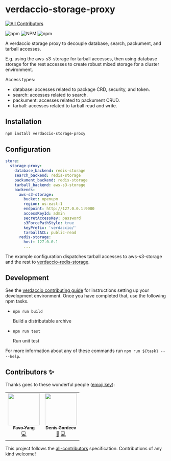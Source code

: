 # verdaccio-storage-proxy
<!-- ALL-CONTRIBUTORS-BADGE:START - Do not remove or modify this section -->
[![All Contributors](https://img.shields.io/badge/all_contributors-2-orange.svg?style=flat-square)](#contributors-)
<!-- ALL-CONTRIBUTORS-BADGE:END -->

![npm](https://img.shields.io/npm/v/verdaccio-storage-proxy) ![NPM](https://img.shields.io/npm/l/verdaccio-storage-proxy) ![npm](https://img.shields.io/npm/dm/verdaccio-storage-proxy)

A verdaccio storage proxy to decouple database, search, packument, and tarball accesses.

E.g. using the aws-s3-storage for tarball accesses, then using database storage for the rest accesses to create robust mixed storage for a cluster environment.

Access types:
- database: accesses related to package CRD, security, and token.
- search: accesses related to search.
- packument: accesses related to packument CRUD.
- tarball: accesses related to tarball read and write.

## Installation

```bash
npm install verdaccio-storage-proxy
```

## Configuration

```yaml
store:
  storage-proxy:
    database_backend: redis-storage
    search_backend: redis-storage
    packument_backend: redis-storage
    tarball_backend: aws-s3-storage
    backends:
      aws-s3-storage:
        bucket: openupm
        region: us-east-1
        endpoint: http://127.0.0.1:9000
        accessKeyId: admin
        secretAccessKey: password
        s3ForcePathStyle: true
        keyPrefix: 'verdaccio/'
        tarballACL: public-read
      redis-storage:
        host: 127.0.0.1
        ...
```

The example configuration dispatches tarball accesses to aws-s3-storage and the rest to [verdaccio-redis-storage](https://github.com/openupm/verdaccio-redis-storage).

## Development

See the [verdaccio contributing guide](https://github.com/verdaccio/verdaccio/blob/master/CONTRIBUTING.md) for instructions setting up your development environment.
Once you have completed that, use the following npm tasks.

  - `npm run build`

    Build a distributable archive

  - `npm run test`

    Run unit test

For more information about any of these commands run `npm run ${task} -- --help`.

## Contributors ✨

Thanks goes to these wonderful people ([emoji key](https://allcontributors.org/docs/en/emoji-key)):

<!-- ALL-CONTRIBUTORS-LIST:START - Do not remove or modify this section -->
<!-- prettier-ignore-start -->
<!-- markdownlint-disable -->
<table>
  <tr>
    <td align="center"><a href="http://littlebigfun.com"><img src="https://avatars.githubusercontent.com/u/125390?v=4?s=100" width="100px;" alt=""/><br /><sub><b>Favo Yang</b></sub></a><br /><a href="https://github.com/openupm/verdaccio-storage-proxy/commits?author=favoyang" title="Code">💻</a></td>
    <td align="center"><a href="https://github.com/xarety"><img src="https://avatars.githubusercontent.com/u/17852627?v=4?s=100" width="100px;" alt=""/><br /><sub><b>Denis Gordeev</b></sub></a><br /><a href="https://github.com/openupm/verdaccio-storage-proxy/issues?q=author%3Axarety" title="Bug reports">🐛</a> <a href="https://github.com/openupm/verdaccio-storage-proxy/commits?author=xarety" title="Code">💻</a></td>
  </tr>
</table>

<!-- markdownlint-restore -->
<!-- prettier-ignore-end -->

<!-- ALL-CONTRIBUTORS-LIST:END -->

This project follows the [all-contributors](https://github.com/all-contributors/all-contributors) specification. Contributions of any kind welcome!